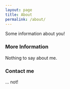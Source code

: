 ```yaml
---
layout: page
title: About
permalink: /about/
---
```


Some information about you!

### More Information

Nothing to say about me.

### Contact me

... not!

